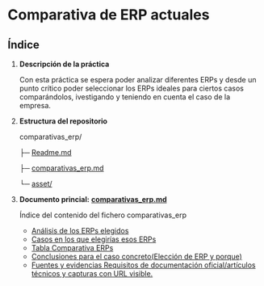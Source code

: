 # Comparativa de ERP actuales

## Índice

1. **Descripción de la práctica**

   Con esta práctica se espera poder analizar diferentes ERPs y desde un punto crítico poder seleccionar los ERPs ideales para ciertos casos comparándolos, ivestigando y teniendo en cuenta el caso de la empresa.
2. **Estructura del repositorio**

   comparativas_erp/

   ├─ [Readme.md](./Readme.md)

   ├─ [comparativas_erp.md](./comparativas_erp.md)

   └─ [asset/](./asset)
3. **Documento princial:** **[comparativas_erp.md](./comparativas_erp.md)**

   Índice del contenido del fichero comparativas_erp

   - [Análisis  de los ERPs elegidos](./comparativas_erp.md#análisis-de-los-erps-elegidos)
   - [Casos en los que elegirías esos ERPs](./comparativas_erp.md#casos-en-los-que-elegirías-esos-erps)
   - [Tabla Comparativa ERPs](./comparativas_erp.md#tabla-comparativa-erps)
   - [Conclusiones para el caso concreto(Elección de ERP y porque)](./comparativas_erp.md#conclusiones-para-el-caso-concreto(elección-de-erp-y-porque))
   - [Fuentes y evidencias Requisitos de documentación oficial/artículos técnicos y capturas con URL visible.](./comparativas_erp.md#fuentes-y-evidencias-requisitos-de-documentación-oficial/artículos-técnicos-y-capturas-con-url-visible)
